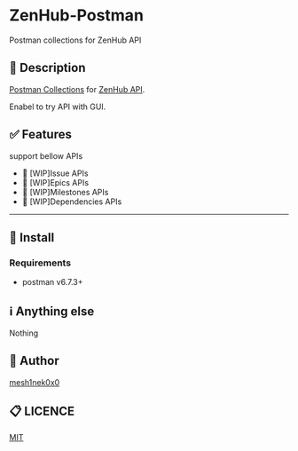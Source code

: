 # ZenHub-Postman

Postman collections for ZenHub API

## :pushpin: Description

[Postman Collections](https://learning.getpostman.com/docs/postman/collections/intro_to_collections/) for [ZenHub API](https://github.com/ZenHubIO/API).

Enabel to try API with GUI.

## :white_check_mark: Features

support bellow APIs

- :construction: [WIP]Issue APIs
- :construction: [WIP]Epics APIs
- :construction: [WIP]Milestones APIs
- :construction: [WIP]Dependencies APIs

---

## :floppy_disk: Install

### Requirements

- postman v6.7.3+

## :information_source: Anything else

Nothing

## :pencil: Author

[mesh1nek0x0](https://github.com/mesh1neko)

## :clipboard: LICENCE

[MIT](https://github.com/mesh1nek0x0/zenhub-postman/blob/master/LICENSE)
